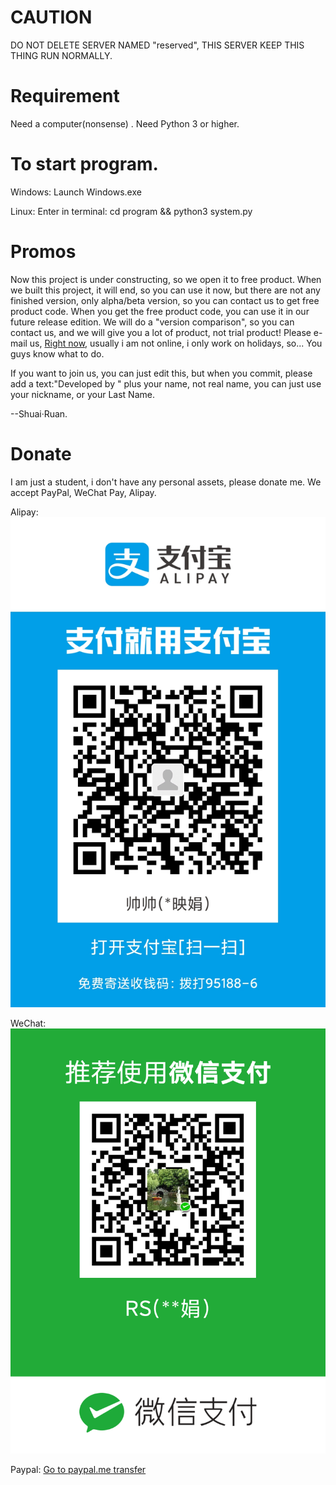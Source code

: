 # CAUTION
DO NOT DELETE SERVER NAMED "reserved", THIS SERVER KEEP THIS THING RUN NORMALLY.
# Requirement
Need a computer(nonsense)
.
Need Python 3 or higher.

# To start program.
Windows: Launch Windows.exe

Linux: Enter in terminal:
		cd program &&
		python3 system.py

# Promos

Now this project is under constructing, so we open it to free product. When we built this project, it will end, so you can use it now, but there are not any finished version, only alpha/beta version, so you can contact us to get free product code. When you get the free product code, you can use it in our future release edition. We will do a "version comparison", so you can contact us, and we will give you a lot of product, not trial product! Please e-mail us, <a href="mailto: me@shuairuan.onaliyun.com?subject=Free development product request" target="_blank">Right now</a>, usually i am not online, i only work on holidays, so... You guys know what to do.

If you want to join us, you can just edit this, but when you commit, please add a text:"Developed by " plus your name, not real name, you can just use your nickname, or your Last Name.

--Shuai·Ruan.

# Donate

I am just a student, i don't have any personal assets, please donate me. We accept PayPal, WeChat Pay, Alipay.

Alipay:
<img src="sponsor/alipay.jpg" />

WeChat:
<img src="sponsor/wechat.jpg" />

Paypal:
<a href="https://www.paypal.me/shuairuan" target="_blank"> Go to paypal.me transfer</a>